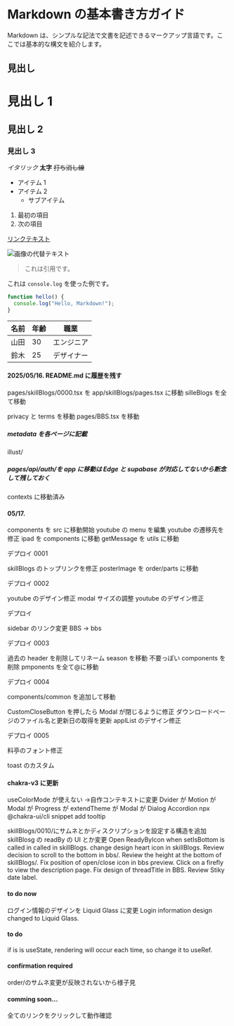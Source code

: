 # Markdown の基本書き方ガイド

Markdown は、シンプルな記法で文書を記述できるマークアップ言語です。ここでは基本的な構文を紹介します。

## 見出し

# 見出し 1

## 見出し 2

### 見出し 3

_イタリック_
**太字**
~~打ち消し線~~

- アイテム 1
- アイテム 2
  - サブアイテム

1. 最初の項目
2. 次の項目

[リンクテキスト](https://google.com)

![画像の代替テキスト](https://google.com)

> これは引用です。

これは `console.log` を使った例です。

```js
function hello() {
  console.log("Hello, Markdown!");
}
```

| 名前 | 年齢 | 職業       |
| ---- | ---- | ---------- |
| 山田 | 30   | エンジニア |
| 鈴木 | 25   | デザイナー |

#### 2025/05/16. README.md に履歴を残す

pages/skillBlogs/0000.tsx を app/skillBlogs/pages.tsx に移動
silleBlogs を全て移動

privacy と terms を移動
pages/BBS.tsx を移動

##### metadata を各ページに記載

illust/

##### pages/api/auth/を app に移動は Edge と supabase が対応してないから断念して残しておく

contexts に移動済み

#### 05/17.

components を src に移動開始
youtube の menu を編集
youtube の遷移先を修正
ipad を components に移動
getMessage を utils に移動

デプロイ 0001

skillBlogs のトップリンクを修正
posterImage を order/parts に移動

デプロイ 0002

youtube のデザイン修正
modal サイズの調整
youtube のデザイン修正

デプロイ

sidebar のリンク変更 BBS -> bbs

デプロイ 0003

過去の header を削除してリネーム
season を移動
不要っぽい components を削除
pmponents を全て@に移動

デプロイ 0004

components/common を追加して移動

CustomCloseButton を押したら Modal が閉じるように修正
ダウンロードページのファイル名と更新日の取得を更新
applList のデザイン修正

デプロイ 0005

料亭のフォント修正

toast のカスタム

#### chakra-v3 に更新

useColorMode が使えない ->自作コンテキストに変更
Dvider が
Motion が
Modal が
Progress が
extendTheme が
Modal が Dialog
Accordion
npx @chakra-ui/cli snippet add tooltip

skillBlogs/0010/にサムネとかディスクリプションを設定する構造を追加
skillBlosg の readBy の UI とか変更
Open ReadyByIcon when setIsBottom is called in called in skillBlogs.
change design heart icon in skillBlogs.
Review decision to scroll to the bottom in bbs/.
Review the height at the bottom of skillBlogs/.
Fix position of open/close icon in bbs preview.
Click on a firefly to view the description page.
Fix design of threadTitle in BBS.
Review Stiky date label.

#### to do now

ログイン情報のデザインを Liquid Glass に変更
Login information design changed to Liquid Glass.

#### to do

if is is useState, rendering will occur each time, so change it to useRef.

#### confirmation required

order/のサムネ変更が反映されないから様子見

#### comming soon...

全てのリンクをクリックして動作確認
